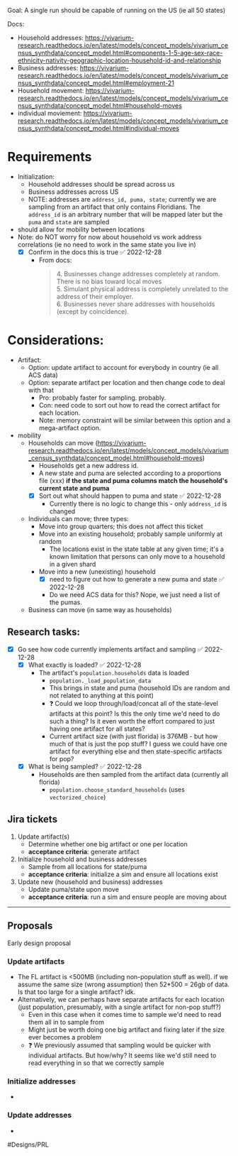 Goal: A single run should be capable of running on the US (ie all 50 states)

Docs:
- Household addresses: https://vivarium-research.readthedocs.io/en/latest/models/concept_models/vivarium_census_synthdata/concept_model.html#components-1-5-age-sex-race-ethnicity-nativity-geographic-location-household-id-and-relationship
- Business addresses: https://vivarium-research.readthedocs.io/en/latest/models/concept_models/vivarium_census_synthdata/concept_model.html#employment-21
- Household movement: https://vivarium-research.readthedocs.io/en/latest/models/concept_models/vivarium_census_synthdata/concept_model.html#household-moves
- individual moviement: https://vivarium-research.readthedocs.io/en/latest/models/concept_models/vivarium_census_synthdata/concept_model.html#individual-moves

# Requirements
- Initialization:
	- Household addresses should be spread across us
	- Business addresses across US
	- NOTE: addresses are `address_id, puma, state`; currently we are sampling from an artifact that only contains Floridians. The `address_id` is an arbitrary number that will be mapped later but the `puma` and `state` are sampled
- should allow for mobility between locations
- Note: do NOT worry for now about household vs work address correlations (ie no need to work in the same state you live in)
	- [x] Confirm in the docs this is true ✅ 2022-12-28
		- From docs: 
			<blockquote>
					4. Businesses change addresses completely at random. There is no bias toward local moves<br>
					5. Simulant physical address is completely unrelated to the address of their employer.<br>
					6. Businesses never share addresses with households (except by coincidence).
					</blockquote>
 
# Considerations:
- Artifact:
	- Option: update artifact to account for everybody in country (ie all ACS data)
	- Option: separate artifact per location and then change code to deal with that
		- Pro: probably faster for sampling. probably.
		- Con: need code to sort out how to read the correct artifact for each location.
		- Note: memory constraint will be similar between this option and a mega-artifact option.
- mobility
	- Households can move (https://vivarium-research.readthedocs.io/en/latest/models/concept_models/vivarium_census_synthdata/concept_model.html#household-moves)
		- Households get a new address id. 
		- A new state and puma are selected according to a proportions file (xxx) **if the state and puma columns match the household's current state and puma**
		- [x] Sort out what should happen to puma and state ✅ 2022-12-28
			- Currently there is no logic to change this - only `address_id` is changed
	- Individuals can move; three types:
		- Move into group quarters; this does not affect this ticket
		- Move into an existing household; probably sample uniformly at random
			- The locations exist in the state table at any given time; it's a known limitation that persons can only move to a household in a given shard
		- Move into a new (unexisting) household
			- [x] need to figure out how to generate a new puma and state ✅ 2022-12-28
			- Do we need ACS data for this? Nope, we just need a list of the pumas.
	- Business can move (in same way as households)

## Research tasks:
- [x] Go see how code currently implements artifact and sampling ✅ 2022-12-28
	- [x] What exactly is loaded? ✅ 2022-12-28
		- The artifact's `population.households` data is loaded
			- `population._load_population_data`
			- This brings in state and puma (household IDs are random and not related to anything at this point)
			- ❓ Could we loop through/load/concat all of the state-level artifacts at this point? Is this the only time we'd need to do such a thing? Is it even worth the effort compared to just having one artifact for all states?
			- Current artifact size (with just florida) is 376MB - but how much of that is just the pop stuff? I guess we could have one artifact for everything else and then state-specific artifacts for pop?
	- [x] What is being sampled? ✅ 2022-12-28
		- Households are then sampled from the artifact data (currently all florida)
			- `population.choose_standard_households` (uses `vectorized_choice`)

## Jira tickets
1. Update artifact(s)
	- Determine whether one big artifact or one per location
	- **acceptance criteria**: generate artifact
2. Initialize household and business addresses
	- Sample from all locations for state/puma
	- **acceptance criteria**: initialize a sim and ensure all locations exist
3. Update new (household and business) addresses
	- Update puma/state upon move
	- **acceptance criteria**: run a sim and ensure people are moving about
---
## Proposals
Early design proposal

### Update artifacts
- The FL artifact is <500MB (including non-population stuff as well). if we assume the same size (wrong assumption) then 52\*500 = 26gb of data. Is that too large for a single artifact? idk.
- Alternatively, we can perhaps have separate artifacts for each location (just population, presumably, with a single artifact for non-pop stuff?)
	- Even in this case when it comes time to sample we'd need to read them all in to sample from
	- Might just be worth doing one big artifact and fixing later if the size ever becomes a problem
	- ❓ We previously assumed that sampling would be quicker with individual artifacts. But how/why? It seems like we'd still need to read everything in so that we correctly sample 

### Initialize addresses
- 

### Update addresses
- 


#Designs/PRL 
